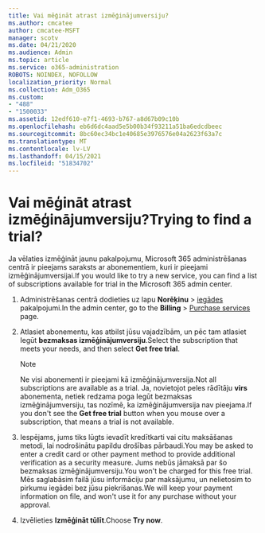 ```yaml
---
title: Vai mēģināt atrast izmēģinājumversiju?
ms.author: cmcatee
author: cmcatee-MSFT
manager: scotv
ms.date: 04/21/2020
ms.audience: Admin
ms.topic: article
ms.service: o365-administration
ROBOTS: NOINDEX, NOFOLLOW
localization_priority: Normal
ms.collection: Adm_O365
ms.custom:
- "488"
- "1500033"
ms.assetid: 12edf610-e7f1-4693-b767-a8d67b09c10b
ms.openlocfilehash: eb6d6dc4aad5e5b00b34f93211a51ba6edcdbeec
ms.sourcegitcommit: 8bc60ec34bc1e40685e3976576e04a2623f63a7c
ms.translationtype: MT
ms.contentlocale: lv-LV
ms.lasthandoff: 04/15/2021
ms.locfileid: "51834702"
---
```

# <a name="trying-to-find-a-trial"></a><span data-ttu-id="29979-102">Vai mēģināt atrast izmēģinājumversiju?</span><span class="sxs-lookup"><span data-stu-id="29979-102">Trying to find a trial?</span></span>

<span data-ttu-id="29979-103">Ja vēlaties izmēģināt jaunu pakalpojumu, Microsoft 365 administrēšanas centrā ir pieejams saraksts ar abonementiem, kuri ir pieejami izmēģinājumversijai.</span><span class="sxs-lookup"><span data-stu-id="29979-103">If you would like to try a new service, you can find a list of subscriptions available for trial in the Microsoft 365 admin center.</span></span>
  
1. <span data-ttu-id="29979-104">Administrēšanas centrā dodieties uz lapu **Norēķinu** \> [iegādes](https://go.microsoft.com/fwlink/p/?linkid=868433) pakalpojumi.</span><span class="sxs-lookup"><span data-stu-id="29979-104">In the admin center, go to the **Billing** \> [Purchase services](https://go.microsoft.com/fwlink/p/?linkid=868433) page.</span></span>

2. <span data-ttu-id="29979-105">Atlasiet abonementu, kas atbilst jūsu vajadzībām, un pēc tam atlasiet Iegūt  **bezmaksas izmēģinājumversiju**.</span><span class="sxs-lookup"><span data-stu-id="29979-105">Select the subscription that meets your needs, and then select  **Get free trial**.</span></span>

    > [!NOTE]
    > <span data-ttu-id="29979-106">Ne visi abonementi ir pieejami kā izmēģinājumversija.</span><span class="sxs-lookup"><span data-stu-id="29979-106">Not all subscriptions are available as a trial.</span></span> <span data-ttu-id="29979-107">Ja, novietojot peles rādītāju **virs** abonementa, netiek redzama poga Iegūt bezmaksas izmēģinājumversiju, tas nozīmē, ka izmēģinājumversija nav pieejama.</span><span class="sxs-lookup"><span data-stu-id="29979-107">If you don't see the **Get free trial** button when you mouse over a subscription, that means a trial is not available.</span></span>
  
3. <span data-ttu-id="29979-108">Iespējams, jums tiks lūgts ievadīt kredītkarti vai citu maksāšanas metodi, lai nodrošinātu papildu drošības pārbaudi.</span><span class="sxs-lookup"><span data-stu-id="29979-108">You may be asked to enter a credit card or other payment method to provide additional verification as a security measure.</span></span> <span data-ttu-id="29979-109">Jums nebūs jāmaksā par šo bezmaksas izmēģinājumversiju.</span><span class="sxs-lookup"><span data-stu-id="29979-109">You won't be charged for this free trial.</span></span> <span data-ttu-id="29979-110">Mēs saglabāsim failā jūsu informāciju par maksājumu, un nelietosim to pirkumu iegādei bez jūsu piekrišanas.</span><span class="sxs-lookup"><span data-stu-id="29979-110">We will keep your payment information on file, and won't use it for any purchase without your approval.</span></span>

4. <span data-ttu-id="29979-111">Izvēlieties **Izmēģināt tūlīt**.</span><span class="sxs-lookup"><span data-stu-id="29979-111">Choose **Try now**.</span></span>